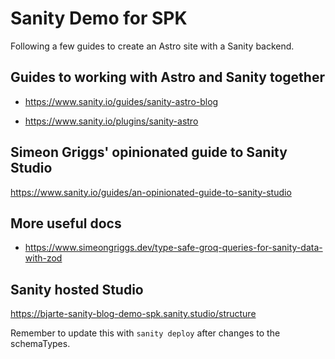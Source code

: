 # Sanity Demo for SPK

Following a few guides to create an Astro site with a Sanity backend.

## Guides to working with Astro and Sanity together

- <https://www.sanity.io/guides/sanity-astro-blog>

- <https://www.sanity.io/plugins/sanity-astro>

## Simeon Griggs' opinionated guide to Sanity Studio

<https://www.sanity.io/guides/an-opinionated-guide-to-sanity-studio>

## More useful docs

- <https://www.simeongriggs.dev/type-safe-groq-queries-for-sanity-data-with-zod>

## Sanity hosted Studio

<https://bjarte-sanity-blog-demo-spk.sanity.studio/structure>

Remember to update this with `sanity deploy` after changes to the schemaTypes.
